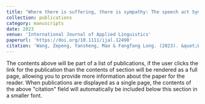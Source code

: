 ```yaml
---
title: "Where there is suffering, there is sympathy: The speech act Sympathize in learning Chinese as a foreign language"
collection: publications
category: manuscripts
date: 2023
venue: 'International Journal of Applied Linguistics'
paperurl: 'https://doi.org/10.1111/ijal.12490'
citation: 'Wang, Zepeng, Yansheng, Mao & Fangfang Long. (2023). &quot;Where there is suffering, there is sympathy: The speech act Sympathize in learning Chinese as a foreign language.&quot; <i>International Journal of Applied Linguistics</i>. 33(3).'
---
```


The contents above will be part of a list of publications, if the user clicks the link for the publication than the contents of section will be rendered as a full page, allowing you to provide more information about the paper for the reader. When publications are displayed as a single page, the contents of the above "citation" field will automatically be included below this section in a smaller font.
